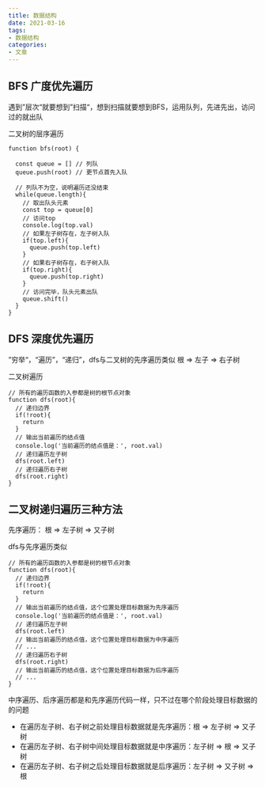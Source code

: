 ```yaml
---
title: 数据结构
date: 2021-03-16
tags: 
- 数据结构
categories: 
- 文章
---
```


## BFS 广度优先遍历

遇到”层次“就要想到”扫描“，想到扫描就要想到BFS，运用队列，先进先出，访问过的就出队

二叉树的层序遍历

``` JS
function bfs(root) {
  
  const queue = [] // 列队
  queue.push(root) // 更节点首先入队

  // 列队不为空，说明遍历还没结束
  while(queue.length){
    // 取出队头元素
    const top = queue[0]
    // 访问top
    console.log(top.val)
    // 如果左子树存在，左子树入队
    if(top.left){
      queue.push(top.left)
    }
    // 如果右子树存在，右子树入队
    if(top.right){
      queue.push(top.right)
    }
    // 访问完毕，队头元素出队
    queue.shift()
  }
}

```


## DFS 深度优先遍历

”穷举“，“遍历”，“递归”，dfs与二叉树的先序遍历类似 根 => 左子 => 右子树

二叉树遍历
``` JS
// 所有的遍历函数的入参都是树的根节点对象
function dfs(root){
  // 递归边界
  if(!root){
    return
  }
  // 输出当前遍历的结点值
  console.log('当前遍历的结点值是：', root.val)
  // 递归遍历左子树
  dfs(root.left)
  // 递归遍历右子树
  dfs(root.right)
}
```

## 二叉树递归遍历三种方法

先序遍历： 根 => 左子树 => 又子树

dfs与先序遍历类似
``` JS
// 所有的遍历函数的入参都是树的根节点对象
function dfs(root){
  // 递归边界
  if(!root){
    return
  }
  // 输出当前遍历的结点值，这个位置处理目标数据为先序遍历
  console.log('当前遍历的结点值是：', root.val)
  // 递归遍历左子树
  dfs(root.left)
  // 输出当前遍历的结点值，这个位置处理目标数据为中序遍历
  // ...
  // 递归遍历右子树
  dfs(root.right)
  // 输出当前遍历的结点值，这个位置处理目标数据为后序遍历
  // ...
}
```
中序遍历、后序遍历都是和先序遍历代码一样，只不过在哪个阶段处理目标数据的的问题

- 在遍历左子树、右子树之前处理目标数据就是先序遍历：根 => 左子树 => 又子树
- 在遍历左子树、右子树中间处理目标数据就是中序遍历：左子树 => 根 => 又子树
- 在遍历左子树、右子树之后处理目标数据就是后序遍历：左子树 => 又子树 => 根
